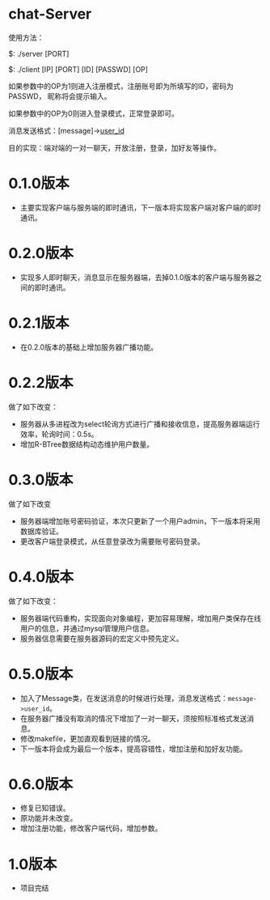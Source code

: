 # chat-Server
使用方法：

$: ./server [PORT]
  
$: ./client [IP] [PORT] [ID] [PASSWD] [OP]

如果参数中的OP为1则进入注册模式，注册账号即为所填写的ID，密码为PASSWD， 昵称将会提示输入。

如果参数中的OP为0则进入登录模式，正常登录即可。
  
消息发送格式：[message]->[user_id](无中括号)

目的实现：端对端的一对一聊天，开放注册，登录，加好友等操作。
# 0.1.0版本
- 主要实现客户端与服务端的即时通讯，下一版本将实现客户端对客户端的即时通讯。
# 0.2.0版本
- 实现多人即时聊天，消息显示在服务器端，去掉0.1.0版本的客户端与服务器之间的即时通讯。
# 0.2.1版本
- 在0.2.0版本的基础上增加服务器广播功能。
# 0.2.2版本
做了如下改变：
  - 服务器从多进程改为select轮询方式进行广播和接收信息，提高服务器端运行效率，轮询时间：0.5s。
  - 增加R-BTree数据结构动态维护用户数量。
# 0.3.0版本
做了如下改变
  - 服务器端增加账号密码验证，本次只更新了一个用户admin，下一版本将采用数据库验证。
  - 更改客户端登录模式，从任意登录改为需要账号密码登录。
# 0.4.0版本
做了如下改变：
  - 服务器端代码重构，实现面向对象编程，更加容易理解，增加用户类保存在线用户的信息，并通过mysql管理用户信息。
  - 服务器信息需要在服务器源码的宏定义中预先定义。
# 0.5.0版本
  - 加入了Message类，在发送消息的时候进行处理，消息发送格式：`message->user_id`。
  - 在服务器广播没有取消的情况下增加了一对一聊天，须按照标准格式发送消息。
  - 修改makefile，更加直观看到链接的情况。
  - 下一版本将会成为最后一个版本，提高容错性，增加注册和加好友功能。
# 0.6.0版本
  - 修复已知错误。
  - 原功能并未改变。
  - 增加注册功能，修改客户端代码，增加参数。
# 1.0版本
  - 项目完结

